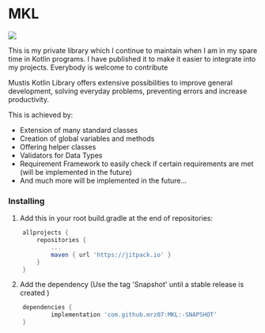 # MKL
[![](https://jitpack.io/v/emzy07/MKL.svg)](https://jitpack.io/#emzy07/MKL)

This is my private library which I continue to maintain when I am in my spare time in Kotlin programs. I have published it to make it easier to integrate into my projects. Everybody is welcome to contribute 

Mustis Kotlin Library offers extensive possibilities to improve general development, solving everyday problems, preventing errors and increase productivity.

This is achieved by:
- Extension of many standard classes
- Creation of global variables and methods
- Offering helper classes
- Validators for Data Types
- Requirement Framework to easily check if certain requirements are met (will be implemented in the future)
- And much more will be implemented in the future...

### Installing

1. Add this in your root build.gradle at the end of repositories:

```gradle
	allprojects {
		repositories {
			...
			maven { url 'https://jitpack.io' }
		}
	}
```

2. Add the dependency (Use the tag 'Snapshot' until a stable release is created )

```gradle
	dependencies {
	        implementation 'com.github.mrz07:MKL:-SNAPSHOT'
	}
